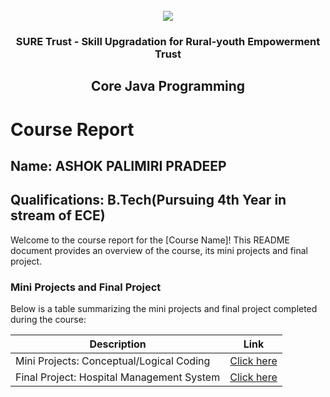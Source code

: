 <!-- PROJECT LOGO -->
<br />

<div align="center">
   <img src='https://user-images.githubusercontent.com/73131499/166115643-d3187f47-d38f-41b2-ae42-5ecbbc60de14.png' />


<h3 align="center">SURE Trust - Skill Upgradation for Rural-youth Empowerment Trust</h3>
  <h2> Core Java Programming </h2>
</div>

# Course Report

## Name: ASHOK PALIMIRI PRADEEP

## Qualifications: B.Tech(Pursuing 4th Year in stream of ECE)

Welcome to the course report for the [Course Name]! This README document provides an overview of the course, its mini projects and final project.

### Mini Projects and Final Project

Below is a table summarizing the mini projects and final project completed during the course:

| Description                               | Link                                    |
|-------------------------------------------|-----------------------------------------|
| Mini Projects: Conceptual/Logical Coding    | [Click here](https://github.com/sure-trust/G13_JAVA/tree/main/Mini%20Projects/Pradeep)  |
| Final Project: Hospital Management System   | [Click here](https://github.com/sure-trust/G13_JAVA/tree/main/Final%20Capstone%20Project/Pradeep)  |
